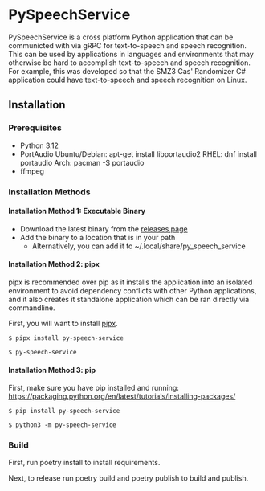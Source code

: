 # PySpeechService

PySpeechService is a cross platform Python application that can be communicted with via gRPC for text-to-speech and speech recognition. This can be used by applications in languages and environments that may otherwise be hard to accomplish text-to-speech and speech recognition. For example, this was developed so that the SMZ3 Cas' Randomizer C# application could have text-to-speech and speech recognition on Linux.

## Installation

### Prerequisites

* Python 3.12
* PortAudio
    Ubuntu/Debian: apt-get install libportaudio2
    RHEL: dnf install portaudio
    Arch: pacman -S portaudio
* ffmpeg

### Installation Methods

#### Installation Method 1: Executable Binary

* Download the latest binary from the [releases page](https://github.com/MattEqualsCoder/PySpeechService/releases)
* Add the binary to a location that is in your path
  * Alternatively, you can add it to ~/.local/share/py_speech_service

#### Installation Method 2: pipx

pipx is recommended over pip as it installs the application into an isolated environment to avoid dependency conflicts with other Python applications, and it also creates it standalone application which can be ran directly via commandline.

First, you will want to install [pipx](https://pypa.github.io/pipx/).

```
$ pipx install py-speech-service

$ py-speech-service
```

#### Installation Method 3: pip

First, make sure you have pip installed and running: https://packaging.python.org/en/latest/tutorials/installing-packages/

```
$ pip install py-speech-service

$ python3 -m py-speech-service
```

### Build

First, run poetry install to install requirements.

Next, to release run poetry build and poetry publish to build and publish.